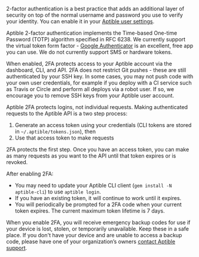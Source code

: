 2-factor authentication is a best practice that adds an additional layer of security on top of the normal username and password you use to verify your identity. You can enable it in your [Aptible user settings](https://dashboard.aptible.com/settings/protected/admin).

Aptible 2-factor authentication implements the Time-based One-time Password (TOTP) algorithm specified in RFC 6238. We currently support the virtual token form factor - [Google Authenticator](https://support.google.com/accounts/answer/1066447?hl=en) is an excellent, free app you can use. We do not currently support SMS or hardware tokens.

When enabled, 2FA protects access to your Aptible account via the dashboard, CLI, and API. 2FA does not restrict Git pushes - these are still authenticated by your SSH key. In some cases, you may not push code with your own user credentials, for example if you deploy with a CI service such as Travis or Circle and perform all deploys via a robot user. If so, we encourage you to remove SSH keys from your Aptible user account.

Aptible 2FA protects logins, not individual requests. Making authenticated requests to the Aptible API is a two step process:

1. Generate an access token using your credentials (CLI tokens are stored in `~/.aptible/tokens.json`), then
2. Use that access token to make requests

2FA protects the first step. Once you have an access token, you can make as many requests as you want to the API until that token expires or is revoked. 

After enabling 2FA:

- You may need to update your Aptible CLI client (`gem install -N aptible-cli`) to use `aptible login`.
- If you have an existing token, it will continue to work until it expires.
- You will periodically be prompted for a 2FA code when your current token expires. The current maximum token lifetime is 7 days.

When you enable 2FA, you will receive emergency backup codes for use if your device is lost, stolen, or temporarily unavailable. Keep these in a safe place. If you don't have your device and are unable to access a backup code, please have one of your organization’s owners [contact Aptible support](http://contact.aptible.com).
